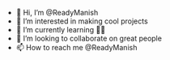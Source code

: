 - 👋 Hi, I’m @ReadyManish
- 👀 I’m interested in making cool projects
- 🌱 I’m currently learning 🤔🤔
- 💞️ I’m looking to collaborate on great people
- 📫 How to reach me @ReadyManish

<!---
ReadyManish/ReadyManish is a ✨ special ✨ repository because its `README.md` (this file) appears on your GitHub profile.
You can click the Preview link to take a look at your changes.
--->
